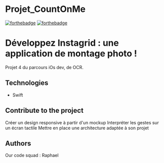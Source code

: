 # Projet_CountOnMe

[![forthebadge](https://forthebadge.com/images/badges/cc-0.svg)](https://forthebadge.com) [![forthebadge](https://forthebadge.com/images/badges/made-with-swift.svg)](https://forthebadge.com)

# Développez Instagrid : une application de montage photo !

Projet 4 du parcours iOs dev, de OCR.

## Technologies
- Swift

## Contribute to the project

Créer un design responsive à partir d'un mockup
Interpréter les gestes sur un écran tactile
Mettre en place une architecture adaptée à son projet


## Authors

Our code squad : Raphael

